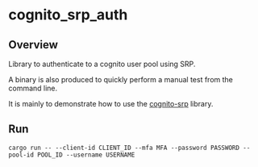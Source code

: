 # cognito_srp_auth

## Overview

Library to authenticate to a cognito user pool using SRP.

A binary is also produced to quickly perform a manual test from the command line.

It is mainly to demonstrate how to use the [cognito-srp](https://crates.io/cognito-srp) library.


## Run

```
cargo run -- --client-id CLIENT_ID --mfa MFA --password PASSWORD --pool-id POOL_ID --username USERNAME
```



